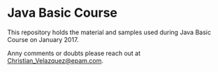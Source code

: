 # Java Basic Course
This repository holds the material and samples used during Java Basic Course on January 2017.

Anny comments or doubts please reach out at <Christian_Velazquez@epam.com>.
